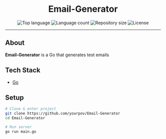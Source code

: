 <div align="center" id="top">

# Email-Generator
</div>
<p align="center">
  <img alt="Top language" src="https://img.shields.io/github/languages/top/yourpov/Email-Generator?color=56BEB8">
  <img alt="Language count" src="https://img.shields.io/github/languages/count/yourpov/Email-Generator?color=56BEB8">
  <img alt="Repository size" src="https://img.shields.io/github/repo-size/yourpov/Email-Generator?color=56BEB8">
  <img alt="License" src="https://img.shields.io/github/license/yourpov/Email-Generator?color=56BEB8">
</p>

---

## About

**Email-Generator** is a Go that generates test emails

## Tech Stack

- [Go](https://golang.org/)  

## Setup

```bash
# Clone & enter project
git clone https://github.com/yourpov/Email-Generator
cd Email-Generator

# Run server
go run main.go
```